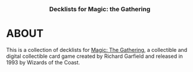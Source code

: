 <!--
  project-templates 201024
  magic-the-gathering-decklists 201207
-->

<h3 align="center">

  <br>
  Decklists for Magic: the Gathering
  <br>

</h3>

<!-- About this repository -->
# ABOUT
This is a collection of decklists for [Magic: The Gathering](https://en.wikipedia.org/wiki/Magic:_The_Gathering), a collectible and digital collectible card game created by Richard Garfield and released in 1993 by Wizards of the Coast.